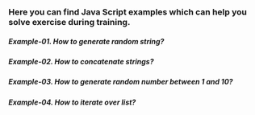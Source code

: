 ### Here you can find Java Script examples which can help you solve exercise during training.

##### Example-01. How to generate random string?
##### Example-02. How to concatenate strings?
##### Example-03. How to generate random number between 1 and 10?
##### Example-04. How to iterate over list?



